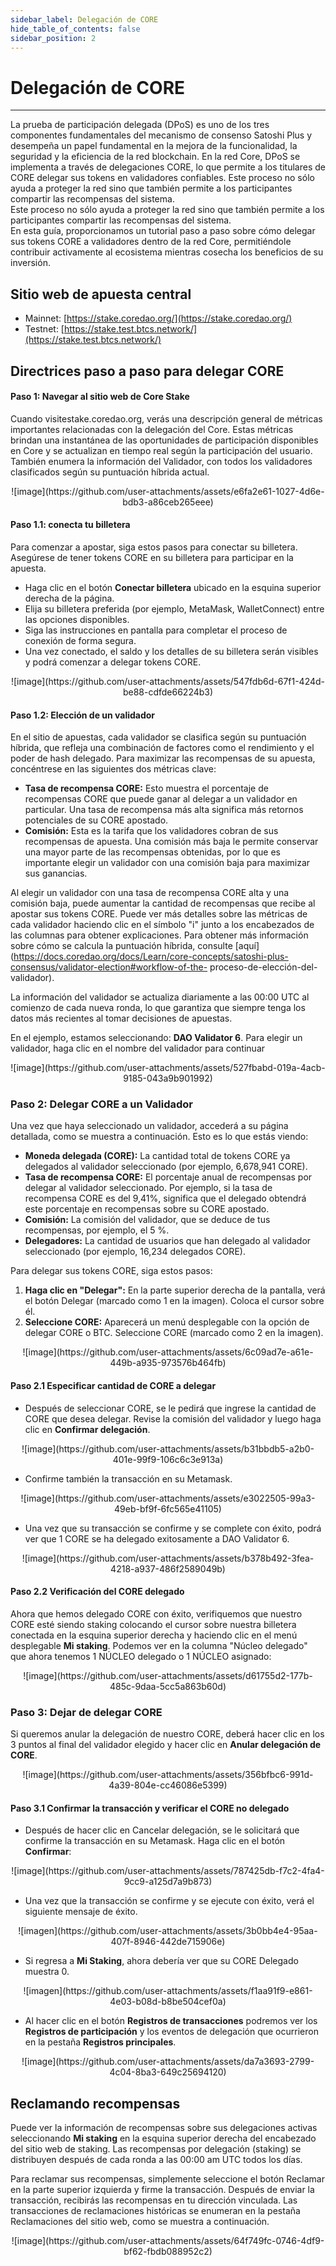 ```yaml
---
sidebar_label: Delegación de CORE
hide_table_of_contents: false
sidebar_position: 2
---
```


# Delegación de CORE

---

La prueba de participación delegada (DPoS) es uno de los tres componentes fundamentales del mecanismo de consenso Satoshi Plus y desempeña un papel fundamental en la mejora de la funcionalidad, la seguridad y la eficiencia de la red blockchain. En la red Core, DPoS se implementa a través de delegaciones CORE, lo que permite a los titulares de CORE delegar sus tokens en validadores confiables. Este proceso no sólo ayuda a proteger la red sino que también permite a los participantes compartir las recompensas del sistema.\
Este proceso no sólo ayuda a proteger la red sino que también permite a los participantes compartir las recompensas del sistema.\
En esta guía, proporcionamos un tutorial paso a paso sobre cómo delegar sus tokens CORE a validadores dentro de la red Core, permitiéndole contribuir activamente al ecosistema mientras cosecha los beneficios de su inversión.

## Sitio web de apuesta central

- Mainnet: [https://stake.coredao.org/](https://stake.coredao.org/)
- Testnet: [https://stake.test.btcs.network/](https://stake.test.btcs.network/)

## Directrices paso a paso para delegar CORE

#### Paso 1: Navegar al sitio web de Core Stake

Cuando visitestake.coredao.org, verás una descripción general de métricas importantes relacionadas con la delegación del Core. Estas métricas brindan una instantánea de las oportunidades de participación disponibles en Core y se actualizan en tiempo real según la participación del usuario. También enumera la información del Validador, con todos los validadores clasificados según su puntuación híbrida actual.

<p align="center">
![image](https://github.com/user-attachments/assets/e6fa2e61-1027-4d6e-bdb3-a86ceb265eee)
</p>

#### Paso 1.1: conecta tu billetera

Para comenzar a apostar, siga estos pasos para conectar su billetera. Asegúrese de tener tokens CORE en su billetera para participar en la apuesta.

- Haga clic en el botón **Conectar billetera** ubicado en la esquina superior derecha de la página.
- Elija su billetera preferida (por ejemplo, MetaMask, WalletConnect) entre las opciones disponibles.
- Siga las instrucciones en pantalla para completar el proceso de conexión de forma segura.
- Una vez conectado, el saldo y los detalles de su billetera serán visibles y podrá comenzar a delegar tokens CORE.

<p align="center">
![image](https://github.com/user-attachments/assets/547fdb6d-67f1-424d-be88-cdfde66224b3)
</p>

#### Paso 1.2: Elección de un validador

En el sitio de apuestas, cada validador se clasifica según su puntuación híbrida, que refleja una combinación de factores como el rendimiento y el poder de hash delegado. Para maximizar las recompensas de su apuesta, concéntrese en las siguientes dos métricas clave:

- **Tasa de recompensa CORE:** Esto muestra el porcentaje de recompensas CORE que puede ganar al delegar a un validador en particular. Una tasa de recompensa más alta significa más retornos potenciales de su CORE apostado.
- **Comisión:** Esta es la tarifa que los validadores cobran de sus recompensas de apuesta. Una comisión más baja le permite conservar una mayor parte de las recompensas obtenidas, por lo que es importante elegir un validador con una comisión baja para maximizar sus ganancias.

Al elegir un validador con una tasa de recompensa CORE alta y una comisión baja, puede aumentar la cantidad de recompensas que recibe al apostar sus tokens CORE. Puede ver más detalles sobre las métricas de cada validador haciendo clic en el símbolo "i" junto a los encabezados de las columnas para obtener explicaciones. Para obtener más información sobre cómo se calcula la puntuación híbrida, consulte [aquí](https://docs.coredao.org/docs/Learn/core-concepts/satoshi-plus-consensus/validator-election#workflow-of-the- proceso-de-elección-del-validador).

La información del validador se actualiza diariamente a las 00:00 UTC al comienzo de cada nueva ronda, lo que garantiza que siempre tenga los datos más recientes al tomar decisiones de apuestas.

En el ejemplo, estamos seleccionando: **DAO Validator 6**. Para elegir un validador, haga clic en el nombre del validador para continuar

<p align="center">
![image](https://github.com/user-attachments/assets/527fbabd-019a-4acb-9185-043a9b901992)
</p>

### Paso 2: Delegar CORE a un Validador

Una vez que haya seleccionado un validador, accederá a su página detallada, como se muestra a continuación. Esto es lo que estás viendo:

- **Moneda delegada (CORE):** La cantidad total de tokens CORE ya delegados al validador seleccionado (por ejemplo, 6,678,941 CORE).
- **Tasa de recompensa CORE:** El porcentaje anual de recompensas por delegar al validador seleccionado. Por ejemplo, si la tasa de recompensa CORE es del 9,41%, significa que el delegado obtendrá este porcentaje en recompensas sobre su CORE apostado.
- **Comisión:** La comisión del validador, que se deduce de tus recompensas, por ejemplo, el 5 %.
- **Delegadores:** La cantidad de usuarios que han delegado al validador seleccionado (por ejemplo, 16,234 delegados CORE).

Para delegar sus tokens CORE, siga estos pasos:

1. **Haga clic en "Delegar":** En la parte superior derecha de la pantalla, verá el botón Delegar (marcado como 1 en la imagen). Coloca el cursor sobre él.
2. **Seleccione CORE:** Aparecerá un menú desplegable con la opción de delegar CORE o BTC. Seleccione CORE (marcado como 2 en la imagen).

<p align="center">
![image](https://github.com/user-attachments/assets/6c09ad7e-a61e-449b-a935-973576b464fb)</p>

#### Paso 2.1 Especificar cantidad de CORE a delegar

- Después de seleccionar CORE, se le pedirá que ingrese la cantidad de CORE que desea delegar. Revise la comisión del validador y luego haga clic en **Confirmar delegación**.

<p align="center">
![image](https://github.com/user-attachments/assets/b31bbdb5-a2b0-401e-99f9-106c6c3e913a)
</p>

- Confirme también la transacción en su Metamask.

<p align="center">
![image](https://github.com/user-attachments/assets/e3022505-99a3-49eb-bf9f-6fc565e41105)
</p>

- Una vez que su transacción se confirme y se complete con éxito, podrá ver que 1 CORE se ha delegado exitosamente a DAO Validator 6.

<p align="center">
![image](https://github.com/user-attachments/assets/b378b492-3fea-4218-a937-486f2589049b)
</p>

#### Paso 2.2 Verificación del CORE delegado

Ahora que hemos delegado CORE con éxito, verifiquemos que nuestro CORE esté siendo staking colocando el cursor sobre nuestra billetera conectada en la esquina superior derecha y haciendo clic en el menú desplegable **Mi staking**. Podemos ver en la columna "Núcleo delegado" que ahora tenemos 1 NÚCLEO delegado o 1 NÚCLEO asignado:

<p align="center">
![image](https://github.com/user-attachments/assets/d61755d2-177b-485c-9daa-5cc5a863b60d)</p>

### Paso 3: Dejar de delegar CORE

Si queremos anular la delegación de nuestro CORE, deberá hacer clic en los 3 puntos al final del validador elegido y hacer clic en **Anular delegación de CORE**.

<p align="center">
![image](https://github.com/user-attachments/assets/356bfbc6-991d-4a39-804e-cc46086e5399)</p>

#### Paso 3.1 Confirmar la transacción y verificar el CORE no delegado

- Después de hacer clic en Cancelar delegación, se le solicitará que confirme la transacción en su Metamask. Haga clic en el botón **Confirmar**:

<p align="center">
![image](https://github.com/user-attachments/assets/787425db-f7c2-4fa4-9cc9-a125d7a9b873)</p>

- Una vez que la transacción se confirme y se ejecute con éxito, verá el siguiente mensaje de éxito.

<p align="center">
![imagen](https://github.com/user-attachments/assets/3b0bb4e4-95aa-407f-8946-442de715906e)
</p>

- Si regresa a **Mi Staking**, ahora debería ver que su CORE Delegado muestra 0.

<p align="center">
![imagen](https://github.com/user-attachments/assets/f1aa91f9-e861-4e03-b08d-b8be504cef0a)
</p>

- Al hacer clic en el botón **Registros de transacciones** podremos ver los **Registros de participación** y los eventos de delegación que ocurrieron en la pestaña **Registros principales**.

<p align="center">
![image](https://github.com/user-attachments/assets/da7a3693-2799-4c04-8ba3-649c25694120)
</p>

## Reclamando recompensas

Puede ver la información de recompensas sobre sus delegaciones activas seleccionando **Mi staking** en la esquina superior derecha del encabezado del sitio web de staking. Las recompensas por delegación (staking) se distribuyen después de cada ronda a las 00:00 am UTC todos los días.

Para reclamar sus recompensas, simplemente seleccione el botón Reclamar en la parte superior izquierda y firme la transacción. Después de enviar la transacción, recibirás las recompensas en tu dirección vinculada. Las transacciones de reclamaciones históricas se enumeran en la pestaña Reclamaciones del sitio web, como se muestra a continuación.

<p align="center">
![image](https://github.com/user-attachments/assets/64f749fc-0746-4df9-bf62-fbdb088952c2)
</p>
